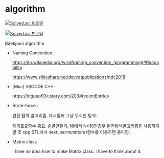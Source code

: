# algorithm
[![Solved.ac
프로필](http://mazassumnida.wtf/api/mini/generate_badge?boj=wown252)](https://github.com/ellynhan/algorithm)



[![Solved.ac
프로필](http://mazassumnida.wtf/api/v2/generate_badge?boj=wown252)](https://solved.ac/wown252)



Baekjoon algorithm

* Naming Convention :

  <https://en.wikipedia.org/wiki/Naming_convention_(programming)#Readability>

  <https://www.slideshare.net/devcatpublications/ndc2018>


* [Mac] VSCODE C++ :
  
  <https://ldgeao99.tistory.com/203#recentEntries>


* Brute-force :
  
   완전 탐색 알고리즘. 다시말해 그냥 무식한 탐색.
   
   재귀호출함수 중요. 순열만들기, N!에서 N>10인경우 완전탐색알고리즘은 사용하지 말 것
   cpp STL에서 next_permutation()함수를 이용하면 용이함.

* Matrix class
  
   I have no idea how to make Matrix class. I have to think about it.
